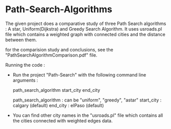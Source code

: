 # Path-Search-Algorithms

The given project does a comparative study of three Path Search algorithms : A star, Uniform(Dijkstra) and Greedy Search Algorithm. It uses usroads.pl file which contains a weighted graph with connected cities and the distance between them.

for the comparision study and conclusions, see the "PathSearchAlgorithmComparison.pdf" file.   

Running the code :
 - Run the project "Path-Search" with the following command line arguments :
   
   path_search_algorithm start_city end_city
   
   path_search_algorithm : can be "uniform", "greedy", "astar"
   start_city : calgary (default)
   end_city : elPaso (default)
   
- You can find other city names in the "usroads.pl" file which contains all the cities connected with weighted edges data.
